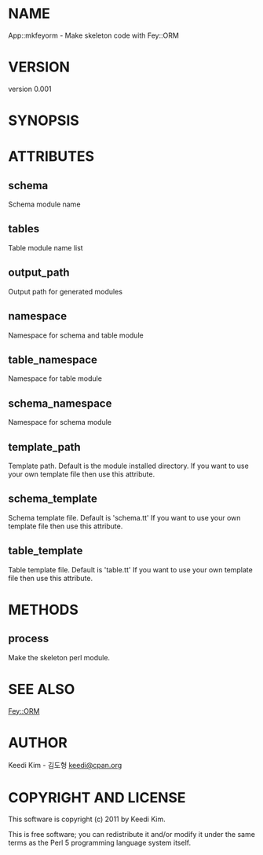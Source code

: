 # NAME

App::mkfeyorm - Make skeleton code with Fey::ORM

# VERSION

version 0.001

# SYNOPSIS

# ATTRIBUTES

## schema

Schema module name

## tables

Table module name list

## output_path

Output path for generated modules

## namespace

Namespace for schema and table module

## table_namespace

Namespace for table module

## schema_namespace

Namespace for schema module

## template_path

Template path. Default is the module installed directory.
If you want to use your own template file then use this attribute.

## schema_template

Schema template file. Default is 'schema.tt'
If you want to use your own template file then use this attribute.

## table_template

Table template file. Default is 'table.tt'
If you want to use your own template file then use this attribute.

# METHODS

## process

Make the skeleton perl module.

# SEE ALSO

[Fey::ORM](http://search.cpan.org/perldoc?Fey::ORM)

# AUTHOR

Keedi Kim - 김도형 <keedi@cpan.org>

# COPYRIGHT AND LICENSE

This software is copyright (c) 2011 by Keedi Kim.

This is free software; you can redistribute it and/or modify it under
the same terms as the Perl 5 programming language system itself.